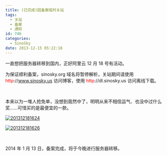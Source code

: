 ```yaml
---
title: (已完成)因备案临时关站
tags:
  - 关站
  - 备案
  - 通知
id: 746
categories:
  - SinoSky
date: 2013-12-15 05:22:18
---
```


一直想把服务器转移到国内，正好阿里云 12 月 18 号有活动。

为保证顺利备案，sinosky.org 域名将暂停解析，关站期间请使用 <span style="color: red">http</span>://www.sinosky.us 访问博客，使用 <span style="color: red">http</span>://dl.sinosky.us 访问离线下载。

&nbsp;

本来以为一堆人抢免单，没想到竟然中了，明明从来不相信运气、也没中过什么奖……可惜买的是最便宜的一款。

[![201312181624](/uploads/2013/12/201312181624.png)](/uploads/2013/12/201312181624.png)

[![201312181626](/uploads/2013/12/201312181626.png)](/uploads/2013/12/201312181626.png)

&nbsp;

2014 年 1 月 13 日，备案完成，将于今晚进行服务器转移。